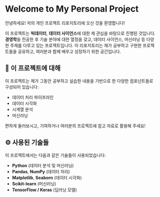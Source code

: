 # Welcome to My Personal Project

안녕하세요! 저의 개인 프로젝트 리포지토리에 오신 것을 환영합니다!

이 프로젝트는 **빅데이터**, **데이터 사이언스**에 대한 제 관심을 바탕으로 진행된 것입니다. **경영학**을 전공한 후 기술 분야에 대한 열정을 갖고, 데이터 사이언스, 머신러닝 등 다양한 주제를 다루고 있는 프로젝트입니다. 이 리포지토리는 제가 공부하고 구현한 프로젝트들을 공유하고, 여러분과 함께 배우고 성장하기 위한 공간입니다.

## 🚀 이 프로젝트에 대해

이 프로젝트는 제가 그동안 공부하고 실습한 내용을 기반으로 한 다양한 컴포넌트들로 구성되어 있습니다:
- 데이터 처리 파이프라인
- 데이터 시각화
- 시계열 분석
- 머신러닝

편하게 둘러보시고, 기여하거나 여러분의 프로젝트에 참고 자료로 활용해 주세요!

## ⚙️ 사용된 기술들

이 프로젝트에서는 다음과 같은 기술들이 사용되었습니다:
- **Python** (데이터 분석 및 머신러닝)
- **Pandas**, **NumPy** (데이터 처리)
- **Matplotlib**, **Seaborn** (데이터 시각화)
- **Scikit-learn** (머신러닝)
- **TensorFlow / Keras** (딥러닝 모델)



